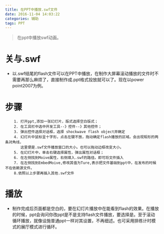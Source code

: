 ```yaml
---
title: 在PPT中播放.swf文件
date: 2016-11-04 14:03:22
categories: 辅助
tags: PPT
---
```

>在ppt中播放swf动画。

<!--more-->
# 关与.swf
- 以.swf结尾的flash文件可以在PPT中播放，在制作大屏幕滚动播放的文件时不需要再那么麻烦了，直接制作成.ppt格式投放就可以了。现在以power point2007为例。

# 步骤
        1. 打开ppt,添加一张幻灯片，版式选择空白版式；
        2. 在工具栏中选中开发工具--》控件--》其他控件；
        3. 弹出控件选择对话框，选择 shockwave flash object并确定
        4. 幻灯片中鼠标呈十字形，点击左键不放，拖动确定flash播放的区域。会出现矩形的两条对角线，
           这里便是.swf文件播放窗口的大小。也可以拖动边框改变大小。
        5. 在幻灯片中，单击右键选择属性，弹出属性对话框；
        6. 在左侧找到Moive属性，右侧填入.swf的路径。即可将文件插入
        7. 在左侧找到EmbedMoive,修改其值为Ture,表示把文件基础到ppt中，在发布的时候不在依赖源文件。
        8.依照以上步骤再插入其他.swf文件
# 播放
- 制作完成后页面都是空白的，要在幻灯片播放中在能看到flash的效果。在播放的时候，ppt会询问你改ppt是不是支持flash文件播放，要选择是。至于滚动循环播放，就像设施普通ppt一样对其设置，不再细述。也可采用排练计时模式的展厅模式进行循环。